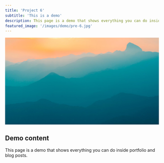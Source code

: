 ```yaml
---
title: 'Project 6'
subtitle: 'This is a demo'
description: This page is a demo that shows everything you can do inside portfolio and blog posts.
featured_image: '/images/demo/pre-6.jpg'
---
```


![](/images/demo/demo-landscape.jpg)

## Demo content

This page is a demo that shows everything you can do inside portfolio and blog posts.